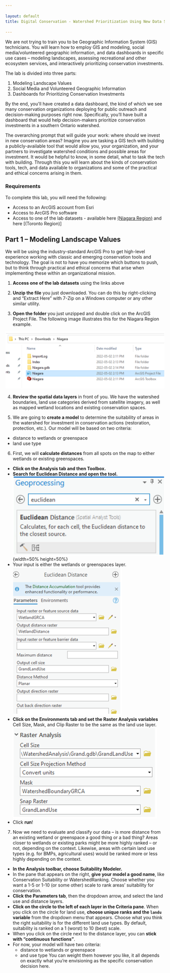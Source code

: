 ```yaml
---

layout: default
title: Digital Conservation - Watershed Prioritization Using New Data Sources Lab

---
```

We are not trying to train you to be Geographic Information System (GIS) technicians. You will learn how to employ GIS and modeling, social media/volunteered geographic information, and data dashboards in specific use cases – modeling landscapes, assessing recreational and other ecosystem services, and interactively prioritizing conservation investments. 

The lab is divided into three parts:
1.	Modeling Landscape Values
2.	Social Media and Volunteered Geographic Information
3.	Dashboards for Prioritizing Conservation Investments

By the end, you'll have created a data dashboard, the kind of which we see many conservation organizations deploying for public outreach and decision-making purposes right now. Specifically, you’ll have built a dashboard that would help decision-makers prioritize conservation investments in a southern Ontario watershed.

The overarching prompt that will guide your work: where should we invest in new conservation areas? Imagine you are tasking a GIS tech with building a publicly-available tool that would allow you, your organization, and your partners to investigate watershed conditions and possible areas for investment. It would be helpful to know, in some detail, what to task the tech with building. Through this you will learn about the kinds of conservation tools, tech, and data available to organizations and some of the practical and ethical concerns arising in them.

### Requirements
To complete this lab, you will need the following:
* Access to an ArcGIS account from Esri
* Access to ArcGIS Pro software
* Access to one of the lab datasets - available here [(Niagara Region)]() and here [(Toronto Region)]

## Part 1 – Modeling Landscape Values

We will be using the industry-standard ArcGIS Pro to get high-level experience working with classic and emerging conservation tools and technology. The goal is not to have you memorize which buttons to push, but to think through practical and ethical concerns that arise when implementing these within an organizational mission.

1.	**Access one of the lab datasets** using the links above

2.	**Unzip the file** you just downloaded. You can do this by right-clicking and “Extract Here” with 7-Zip on a Windows computer or any other similar utility.

3.  **Open the folder** you just unzipped and double click on the ArcGIS Project File. The following image illustrates this for the Niagara Region example.

!["Step 3"](assets/img/watershedlab/step5.png "Step 3")

4. **Review the spatial data layers** in front of you. We have the watershed boundaries, land use categories derived from satellite imagery, as well as mapped wetland locations and existing conservation spaces.

5. We are going to **create a model** to determine the suitability of areas in the watershed for investment in conservation actions (restoration, protection, etc.). Our model will be based on two criteria:
* distance to wetlands or greenspace
* land use type

6. First, we will **calculate distances** from all spots on the map to either wetlands or existing greenspaces. 
* **Click on the Analysis tab and then Toolbox.** 
* **Search for Euclidean Distance and open the tool.** !["Step 7b"](assets/img/watershedlab/step7b.png "Step 7b"){width=50% height=50%}
* Your input is either the wetlands or greenspaces layer.!["Step 7c"](assets/img/watershedlab/step7c.png "Step 7c")
* **Click on the Environments tab and set the Raster Analysis variables** Cell Size, Mask, and Clip Raster to be the same as the land use layer. !["Step 7d"](assets/img/watershedlab/step7d.png "Step 7d")
* Click **run**!

7. Now we need to evaluate and classify our data – is more distance from an existing wetland or greenspace a good thing or a bad thing? Areas closer to wetlands or existing parks might be more highly ranked – or not, depending on the context. Likewise, areas with certain land use types (e.g. for BMPs, agricultural uses) would be ranked more or less highly depending on the context.
* **In the Analysis toolbar, choose Suitability Modeler.**
* In the pane that appears on the right, **give your model a good name**, like Conservation Suitability or WatershedRanking. Choose whether you want a 1-5 or 1-10 (or some other) scale to rank areas’ suitability for conservation.
* **Click the Parameters tab**, then the dropdown arrow, and select the land use and distance layers. 
* **Click on the circle to the left of each layer in the Criteria pane**. When you click on the circle for land use, **choose unique ranks and the `landu` variable** from the dropdown menu that appears. Choose what you think the right suitability is for the different land use types. By default, suitability is ranked on a 1 (worst) to 10 (best) scale.
* When you click on the circle next to the distance layer, you can **stick with “continuous functions”**. 
* For now, your model will have two criteria:
	* distance to wetlands or greenspace
	* and use type
You can weight them however you like, it all depends on exactly what you’re envisioning as the specific conservation decision here. 



